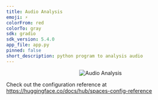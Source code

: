 ```yaml
---
title: Audio Analysis
emoji: ⚡
colorFrom: red
colorTo: gray
sdk: gradio
sdk_version: 5.4.0
app_file: app.py
pinned: false
short_description: python program to analysis audio
---
```

<p align="center">
  <img src="https://huggingface.co/spaces/adxi/Waves2data/resolve/main/Wave2data.jpeg" alt="Audio Analysis" width="auto" height="auto">
</p>

Check out the configuration reference at https://huggingface.co/docs/hub/spaces-config-reference
